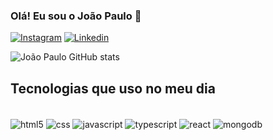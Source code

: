 ### Olá! Eu sou o João Paulo 🙌

[![Instagram](https://img.shields.io/badge/Instagram-E4405F?style=for-the-badge&logo=instagram&logoColor=white)]([https://img.shields.io/badge/Instagram-E4405F?style=for-the-badge&logo=instagram&logoColor=white](https://www.instagram.com/joaopaulzz14/))
[![Linkedin](https://img.shields.io/badge/LinkedIn-0077B5?style=for-the-badge&logo=linkedin&logoColor=white)](https://www.linkedin.com/in/jo%C3%A3o-paulo-machado-a0468820b/)

![João Paulo GitHub stats](https://github-readme-stats.vercel.app/api?username=joaopaulozz14&show_icons=true&theme=onedark)

## Tecnologias que uso no meu dia

<div style="display: inline_block"></br>
<img align="center" alt="html5" src="https://img.shields.io/badge/HTML5-E34F26?style=for-the-badge&logo=html5&logoColor=white">
<img align="center" alt="css" src="https://img.shields.io/badge/CSS3-1572B6?style=for-the-badge&logo=css3&logoColor=white">
<img align="center" alt="javascript" src="https://img.shields.io/badge/JavaScript-F7DF1E?style=for-the-badge&logo=javascript&logoColor=black">
<img align="center" alt="typescript" src="https://img.shields.io/badge/TypeScript-007ACC?style=for-the-badge&logo=typescript&logoColor=white">
<img align="center" alt="react" src="https://img.shields.io/badge/React-20232A?style=for-the-badge&logo=react&logoColor=61DAFB">
<img align="center" alt="mongodb" src="https://img.shields.io/badge/MongoDB-4EA94B?style=for-the-badge&logo=mongodb&logoColor=white">
</div>

